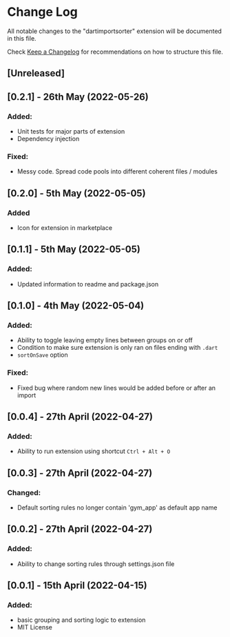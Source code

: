 # Change Log

All notable changes to the "dartimportsorter" extension will be documented in this file.

Check [Keep a Changelog](http://keepachangelog.com/) for recommendations on how to structure this file.

## [Unreleased]

## [0.2.1] - 26th May (2022-05-26)

### Added:
-   Unit tests for major parts of extension
-   Dependency injection

### Fixed:
- Messy code. Spread code pools into different coherent files / modules

## [0.2.0] - 5th May (2022-05-05)

### Added

-   Icon for extension in marketplace

## [0.1.1] - 5th May (2022-05-05)

### Added:

-   Updated information to readme and package.json

## [0.1.0] - 4th May (2022-05-04)

### Added:

-   Ability to toggle leaving empty lines between groups on or off
-   Condition to make sure extension is only ran on files ending with `.dart`
-   `sortOnSave` option

### Fixed:

-   Fixed bug where random new lines would be added before or after an import

## [0.0.4] - 27th April (2022-04-27)

### Added:

-   Ability to run extension using shortcut `Ctrl + Alt + O`

## [0.0.3] - 27th April (2022-04-27)

### Changed:

-   Default sorting rules no longer contain 'gym_app' as default app name

## [0.0.2] - 27th April (2022-04-27)

### Added:

-   Ability to change sorting rules through settings.json file

## [0.0.1] - 15th April (2022-04-15)

### Added:

-   basic grouping and sorting logic to extension
-   MIT License
